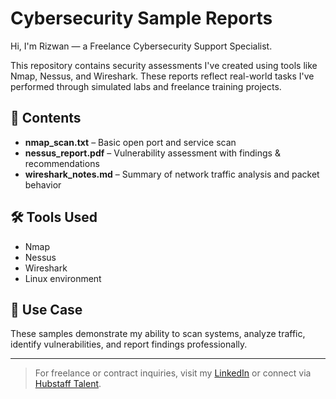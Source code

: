 # Cybersecurity Sample Reports

Hi, I'm Rizwan — a Freelance Cybersecurity Support Specialist.

This repository contains  security assessments I've created using tools like Nmap, Nessus, and Wireshark. These reports reflect real-world tasks I've performed through simulated labs and freelance training projects.

## 📂 Contents
- **nmap_scan.txt** – Basic open port and service scan
- **nessus_report.pdf** – Vulnerability assessment with findings & recommendations
- **wireshark_notes.md** – Summary of network traffic analysis and packet behavior

## 🛠️ Tools Used
- Nmap
- Nessus
- Wireshark
- Linux environment

## 📌 Use Case
These samples demonstrate my ability to scan systems, analyze traffic, identify vulnerabilities, and report findings professionally.

---

> For freelance or contract inquiries, visit my [LinkedIn](https://linkedin.com/in/rizwan-khurram-080b7027b) or connect via [Hubstaff Talent](https://talent.hubstaff.com).
